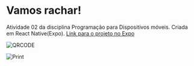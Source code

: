 # Vamos rachar!

Atividade 02 da disciplina Programação para Dispositivos móveis.
Criada em React Native(Expo).
[Link para o projeto no Expo](https://expo.io/@pedrofac/Vamos_rachar)

![QRCODE](https://i.imgur.com/6I2uweJ.png)


![Print](https://i.imgur.com/pLgbVYi.jpg)
